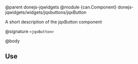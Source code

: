 @parent donejs-jqwidgets
@module {can.Component} donejs-jqwidgets/widgets/jqxbuttons/jqxButton <jqxButton>

A short description of the jqxButton component

@signature `<jqxButton>`

@body

## Use

